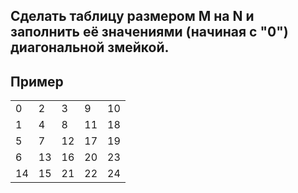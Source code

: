 
<h2>Сделать таблицу размером M на N и заполнить её значениями (начиная с "0") диагональной змейкой.</h2>

## Пример

<div id="elem"><table><tr><td>0</td><td>2</td><td>3</td><td>9</td><td>10</td></tr><tr><td>1</td><td>4</td><td>8</td><td>11</td><td>18</td></tr><tr><td>5</td><td>7</td><td>12</td><td>17</td><td>19</td></tr><tr><td>6</td><td>13</td><td>16</td><td>20</td><td>23</td></tr><tr><td>14</td><td>15</td><td>21</td><td>22</td><td>24</td></tr></table></div>
